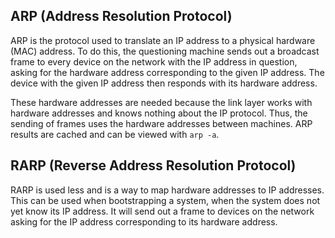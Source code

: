 ## ARP (Address Resolution Protocol)

ARP is the protocol used to translate an IP address to a physical hardware (MAC) address. To do this, the questioning machine sends out a broadcast frame to every device on the network with the IP address in question, asking for the hardware address corresponding to the given IP address. The device with the given IP address then responds with its hardware address.

These hardware addresses are needed because the link layer works with hardware addresses and knows nothing about the IP protocol. Thus, the sending of frames uses the hardware addresses between machines. ARP results are cached and can be viewed with `arp -a`.

## RARP (Reverse Address Resolution Protocol)

RARP is used less and is a way to map hardware addresses to IP addresses. This can be used when bootstrapping a system, when the system does not yet know its IP address. It will send out a frame to devices on the network asking for the IP address corresponding to its hardware address.